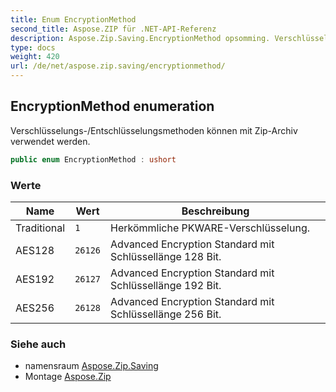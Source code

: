 ```yaml
---
title: Enum EncryptionMethod
second_title: Aspose.ZIP für .NET-API-Referenz
description: Aspose.Zip.Saving.EncryptionMethod opsomming. Verschlüsselungs/Entschlüsselungsmethoden können mit ZipArchiv verwendet werden.
type: docs
weight: 420
url: /de/net/aspose.zip.saving/encryptionmethod/
---
```

## EncryptionMethod enumeration

Verschlüsselungs-/Entschlüsselungsmethoden können mit Zip-Archiv verwendet werden.

```csharp
public enum EncryptionMethod : ushort
```

### Werte

| Name | Wert | Beschreibung |
| --- | --- | --- |
| Traditional | `1` | Herkömmliche PKWARE-Verschlüsselung. |
| AES128 | `26126` | Advanced Encryption Standard mit Schlüssellänge 128 Bit. |
| AES192 | `26127` | Advanced Encryption Standard mit Schlüssellänge 192 Bit. |
| AES256 | `26128` | Advanced Encryption Standard mit Schlüssellänge 256 Bit. |

### Siehe auch

* namensraum [Aspose.Zip.Saving](../../aspose.zip.saving/)
* Montage [Aspose.Zip](../../)


